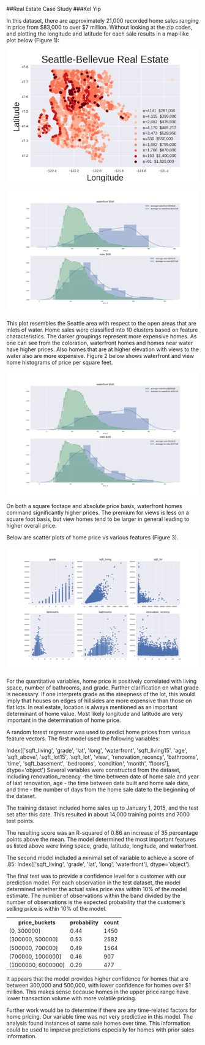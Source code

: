 ##Real Estate Case Study
###Kel Yip

In this dataset, there are approximately 21,000 recorded home sales ranging in price from  $83,000 to over $7 million.  Without looking at the zip codes, and plotting the longitude and latitude for each sale results in a map-like plot below (Figure 1):  

![Fig 1](seattle.png)

![](water.png)

This plot resembles the Seattle area with respect to the open areas that are inlets of water.  Home sales were classified into 10 clusters based on feature characteristics.  The darker groupings represent more expensive homes.  As one can see from the coloration, waterfront homes and homes near water have higher prices.  Also homes that are at higher elevation with views to the water also are more expensive.    Figure 2 below shows waterfront and view home histograms of price per square feet.


![Fig 2](water.png)

On both a square footage and absolute price basis, waterfront homes command significantly higher prices.  The premium for views is less on a square foot basis, but view homes tend to be larger in general leading to higher overall price.

Below are scatter plots of home price vs various features (Figure 3).

![Fig 3](scatters.png)


For the quantitative variables, home price is positively correlated with living space, number of bathrooms, and grade.  Further clarification on what grade is necessary.  If one interprets grade as the steepness of the lot, this would imply that houses on edges of hillsides are more expensive than those on flat lots.  In real estate, location is always mentioned as an important determinant of home value.  Most likely longitude and latitude are very important in the determination of home price.

A random forest regressor was used to predict home prices from various feature vectors.  The first model used the following variables:

Index(['sqft_living', 'grade', 'lat', 'long', 'waterfront', 'sqft_living15',
       'age', 'sqft_above', 'sqft_lot15', 'sqft_lot', 'view',
       'renovation_recency', 'bathrooms', 'time', 'sqft_basement', 'bedrooms',
       'condition', 'month', 'floors'],
      dtype='object')
Several variables were constructed from the dataset, including renovation_recency -the time between date of home sale and year of last renovation, age - the time between date built and home sale date, and time - the number of days from the home sale date to the beginning of the dataset.

The training dataset included home sales up to January 1, 2015, and the test set after this date.  This resulted in about 14,000 training points and 7000 test points.

The resulting score was an R-squared of 0.86 an increase of 35 percentage points above the mean.  The model determined the most important features as listed above were living space, grade, latitude, longitude, and waterfront.

The second model included a minimal set of variable to achieve a score of .85:
Index(['sqft_living', 'grade', 'lat', 'long', 'waterfront'], dtype='object').  

The final test was to provide a confidence level for a customer with our prediction model.  For each observation in the test dataset, the model determined whether the actual sales price was within 10% of the model estimate.  The number of observations within the band divided by the number of observations is the expected probability that the customer’s selling price is within 10% of the model.<table>
<th>price_buckets</th><th>probability</th><th>count</th>
<tr><td>(0, 300000]</td><td>0.44</td><td>1450</td></tr>
<tr><td>(300000, 500000]</td><td>    0.53</td>   <td>2582</td></tr>
<tr><td>(500000, 700000]</td><td>    0.49 </td>  </td><td>1564</td></tr>
<tr><td>(700000, 1000000]</td><td>   0.46</td>    <td>907</td></tr>
<tr><td>(1000000, 6000000]</td><td>  0.29</td>    <td>477</td></tr>
</table>

It appears that the model provides higher confidence for homes that are between 300,000 and 500,000, with lower confidence for homes over $1 million.  This makes sense because homes in the upper price range have lower transaction volume with more volatile pricing.

Further work would be to determine if there are any time-related factors for home pricing.  Our variable time was not very predictive in this model.  The analysis found instances of same sale homes over time.  This information could be used to improve predictions especially for homes with prior sales information.  



